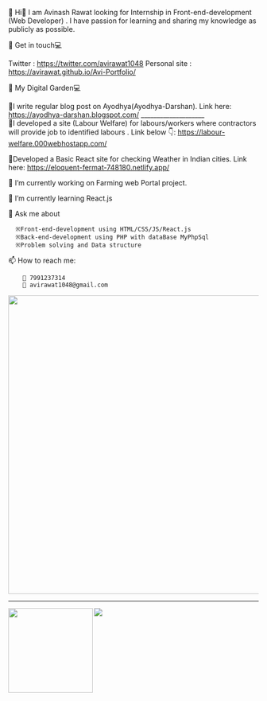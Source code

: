 📌 Hi👋 I am Avinash Rawat looking for Internship in Front-end-development (Web Developer) . I have passion for learning and sharing my knowledge as publicly as possible.

📌 Get in touch💻

   Twitter : https://twitter.com/avirawat1048
   Personal site : https://avirawat.github.io/Avi-Portfolio/

📌 My Digital Garden💻

   📝I write regular blog post on Ayodhya(Ayodhya-Darshan). Link here: https://ayodhya-darshan.blogspot.com/  ____________________                         
   💢I developed a site (Labour Welfare) for labours/workers where contractors will provide job to identified labours . Link below 👇: https://labour-welfare.000webhostapp.com/ 

   💫Developed a Basic React site for checking Weather in Indian cities. Link here: https://eloquent-fermat-748180.netlify.app/

📌 I’m currently working on Farming web Portal project.

📌 I’m currently learning React.js

💬 Ask me about

      ※Front-end-development using HTML/CSS/JS/React.js
      ※Back-end-development using PHP with dataBase MyPhpSql
      ※Problem solving and Data structure
   
📫 How to reach me: 
        
        📱 7991237314
        📧 avirawat1048@gmail.com
        
 <p align="middle">
  <img width="600" src="https://github-profile-trophy.vercel.app/?username=avirawat&rank=SS,S,AAA,AA,A,B,C&row=1&column=5"/>
</p>

---

<div>
  <img height="170" align="left" src="https://github-readme-stats.vercel.app/api?username=avirawat&count_private=true&include_all_commits=true" />
  <img src="https://github-readme-stats.vercel.app/api/top-langs/?username=avirawat&layout=compact" />
</div>
